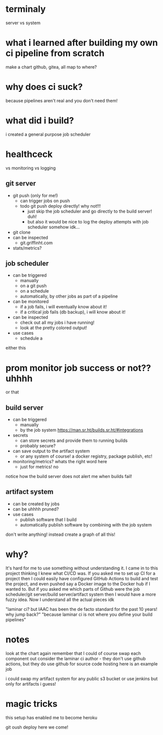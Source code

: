 # terminaly
server vs system

# what i learned after building my own ci pipeline from scratch

make a chart
github, gitea, all map to where?

# why does ci suck?

because pipelines aren't real and you don't need them!

# what did i build?

i created a general purpose job scheduler

# healthceck
vs monitoring vs logging

## git server
- git push (only for me!)
    - can trigger jobs on push
    - todo git push deploy directly! why not!!!
        - just skip the job scheduler and go directly to the build server! duh!
        - but also it would be nice to log the deploy attempts with job scheduler somehow idk...
- git clone
- can be inspected
    - git.griffinht.com
- stats/metrics?

## job scheduler
- can be triggered
    - manually
    - on a git push
    - on a schedule
    - automatically, by other jobs as part of a pipeline
- can be monitored
    - if a job fails, i will eventually know about it!
    - if a critical job fails (db backup), i will know about it!
- can be inspected
    - check out all my jobs i have running!
    - look at the pretty colored output!
- use cases
    - schedule a 

either this
# prom monitor job success or not?? uhhhh
or that

## build server
- can be triggered
    - manually
    - by the job system
    https://man.sr.ht/builds.sr.ht/#integrations
- secrets
    - can store secrets and provide them to running builds
    - probably secure?
- can save output to the artifact system
    - or any system of course! a docker registry, package publish, etc!
- monitoring/metrics? whats the right word here
    - just for metrics! no

notice how the build server does not alert me when builds fail!

## artifact system
- can be created by jobs
- can be uhhhh pruned?
- use cases
    - publish software that I build
    - automatically publish software by combining with the job system

don't write anything! instead create a graph of all this!


# why?

It's hard for me to use something without understanding it. I came in to this project thinking I knew what CI/CD was. If you asked me to set up CI for a project then I could easily have configured GitHub Actions to build and test the project, and even pushed say a Docker image to the Docker hub if I wanted to. But if you asked me which parts of Github were the job scheduler/git server/build server/artifact system then I would have a more fuzzy idea. Now I understand all the actual pieces idk

"laminar ci? but IAAC has been the de facto standard for the past 10 years! why jump back?"
"because laminar ci is not where you define your build pipelines"

# notes

look at the chart again
remember that I could of course swap each component out
consider the laminar ci author - they don't use github actions, but they do use github for source code hosting
here is an example job

i could swap my artifact system for any public s3 bucket
or use jenkins but only for artifacts i guess!

# magic tricks

this setup has enabled me to become heroku

git oush deploy here we come!
